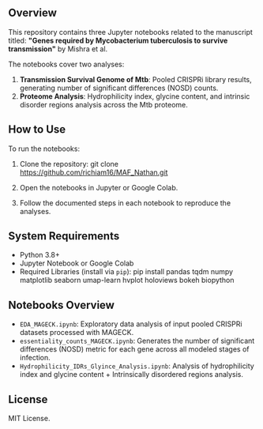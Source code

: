 ## Overview
This repository contains three Jupyter notebooks related to the manuscript titled:
**"Genes required by Mycobacterium tuberculosis to survive transmission"** by Mishra et al.

The notebooks cover two analyses:
1. **Transmission Survival Genome of Mtb**: Pooled CRISPRi library results, generating number of significant differences (NOSD) counts.
2. **Proteome Analysis**: Hydrophilicity index, glycine content, and intrinsic disorder regions analysis across the Mtb proteome.

## How to Use
To run the notebooks:
1. Clone the repository:
   git clone https://github.com/richiam16/MAF_Nathan.git

2. Open the notebooks in Jupyter or Google Colab.
3. Follow the documented steps in each notebook to reproduce the analyses.

## System Requirements
- Python 3.8+
- Jupyter Notebook or Google Colab
- Required Libraries (install via `pip`):
   pip install pandas tqdm numpy matplotlib seaborn umap-learn hvplot holoviews bokeh biopython

## Notebooks Overview
- `EDA_MAGECK.ipynb`: Exploratory data analysis of input pooled CRISPRi datasets processed with MAGECK.
- `essentiality_counts_MAGECK.ipynb`: Generates the number of significant differences (NOSD) metric for each gene across all modeled stages of infection. 
- `Hydrophilicity_IDRs_Glyince_Analysis.ipynb`: Analysis of hydrophilicity index and glycine content + Intrinsically disordered regions analysis.

## License
MIT License.


